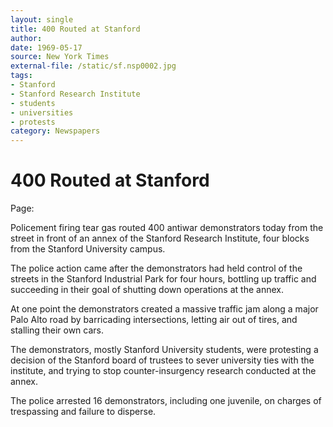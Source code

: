 ```yaml
---
layout: single
title: 400 Routed at Stanford
author: 
date: 1969-05-17
source: New York Times
external-file: /static/sf.nsp0002.jpg
tags:
- Stanford
- Stanford Research Institute
- students
- universities
- protests
category: Newspapers
---
```


# 400 Routed at Stanford

<pb>Page: </pb>

Policement firing tear gas routed 400 antiwar demonstrators today from the street in front of an annex of the Stanford Research Institute, four blocks from the Stanford University campus.

The police action came after the demonstrators had held control of the streets in the Stanford Industrial Park for four hours, bottling up traffic and succeeding in their goal of shutting down operations at the annex.

At one point the demonstrators created a massive traffic jam along a major Palo Alto road by barricading intersections, letting air out of tires, and stalling their own cars.

The demonstrators, mostly Stanford University students, were protesting a decision of the Stanford board of trustees to sever university ties with the institute, and trying to stop counter-insurgency research conducted at the annex.

The police arrested 16 demonstrators, including one juvenile, on charges of trespassing and failure to disperse.